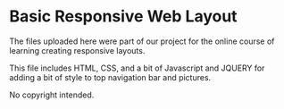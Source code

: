 # Basic Responsive Web Layout
The files uploaded here were part of our project for the online course of learning creating responsive layouts. 

This file includes HTML, CSS, and a bit of Javascript and JQUERY for adding a bit of style to top navigation bar and pictures.

No copyright intended.  
